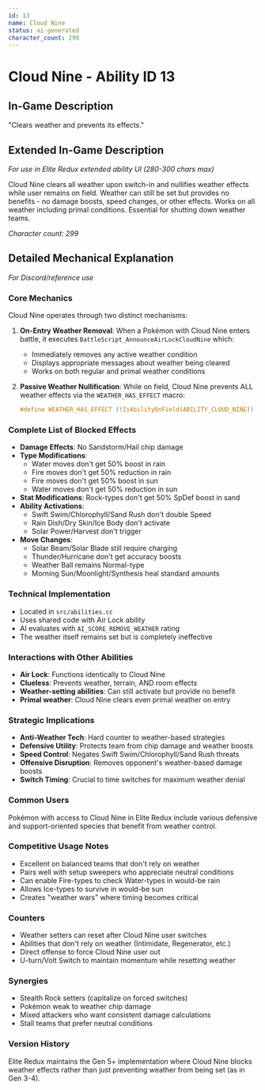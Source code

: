 ```yaml
---
id: 13
name: Cloud Nine
status: ai-generated
character_count: 299
---
```


# Cloud Nine - Ability ID 13

## In-Game Description
"Clears weather and prevents its effects."

## Extended In-Game Description
*For use in Elite Redux extended ability UI (280-300 chars max)*

Cloud Nine clears all weather upon switch-in and nullifies weather effects while user remains on field. Weather can still be set but provides no benefits - no damage boosts, speed changes, or other effects. Works on all weather including primal conditions. Essential for shutting down weather teams.

*Character count: 299*

## Detailed Mechanical Explanation
*For Discord/reference use*

### Core Mechanics
Cloud Nine operates through two distinct mechanisms:

1. **On-Entry Weather Removal**: When a Pokémon with Cloud Nine enters battle, it executes `BattleScript_AnnounceAirLockCloudNine` which:
   - Immediately removes any active weather condition
   - Displays appropriate messages about weather being cleared
   - Works on both regular and primal weather conditions

2. **Passive Weather Nullification**: While on field, Cloud Nine prevents ALL weather effects via the `WEATHER_HAS_EFFECT` macro:
   ```c
   #define WEATHER_HAS_EFFECT (!IsAbilityOnField(ABILITY_CLOUD_NINE))
   ```

### Complete List of Blocked Effects
- **Damage Effects**: No Sandstorm/Hail chip damage
- **Type Modifications**: 
  - Water moves don't get 50% boost in rain
  - Fire moves don't get 50% reduction in rain
  - Fire moves don't get 50% boost in sun
  - Water moves don't get 50% reduction in sun
- **Stat Modifications**: Rock-types don't get 50% SpDef boost in sand
- **Ability Activations**: 
  - Swift Swim/Chlorophyll/Sand Rush don't double Speed
  - Rain Dish/Dry Skin/Ice Body don't activate
  - Solar Power/Harvest don't trigger
- **Move Changes**:
  - Solar Beam/Solar Blade still require charging
  - Thunder/Hurricane don't get accuracy boosts
  - Weather Ball remains Normal-type
  - Morning Sun/Moonlight/Synthesis heal standard amounts

### Technical Implementation
- Located in `src/abilities.cc`
- Uses shared code with Air Lock ability
- AI evaluates with `AI_SCORE_REMOVE_WEATHER` rating
- The weather itself remains set but is completely ineffective

### Interactions with Other Abilities
- **Air Lock**: Functions identically to Cloud Nine
- **Clueless**: Prevents weather, terrain, AND room effects
- **Weather-setting abilities**: Can still activate but provide no benefit
- **Primal weather**: Cloud Nine clears even primal weather on entry

### Strategic Implications
- **Anti-Weather Tech**: Hard counter to weather-based strategies
- **Defensive Utility**: Protects team from chip damage and weather boosts
- **Speed Control**: Negates Swift Swim/Chlorophyll/Sand Rush threats
- **Offensive Disruption**: Removes opponent's weather-based damage boosts
- **Switch Timing**: Crucial to time switches for maximum weather denial

### Common Users
Pokémon with access to Cloud Nine in Elite Redux include various defensive and support-oriented species that benefit from weather control.

### Competitive Usage Notes
- Excellent on balanced teams that don't rely on weather
- Pairs well with setup sweepers who appreciate neutral conditions
- Can enable Fire-types to check Water-types in would-be rain
- Allows Ice-types to survive in would-be sun
- Creates "weather wars" where timing becomes critical

### Counters
- Weather setters can reset after Cloud Nine user switches
- Abilities that don't rely on weather (Intimidate, Regenerator, etc.)
- Direct offense to force Cloud Nine user out
- U-turn/Volt Switch to maintain momentum while resetting weather

### Synergies
- Stealth Rock setters (capitalize on forced switches)
- Pokémon weak to weather chip damage
- Mixed attackers who want consistent damage calculations
- Stall teams that prefer neutral conditions

### Version History
Elite Redux maintains the Gen 5+ implementation where Cloud Nine blocks weather effects rather than just preventing weather from being set (as in Gen 3-4).